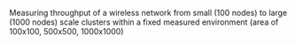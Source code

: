 Measuring throughput of a wireless network from small (100 nodes) to large (1000 nodes) scale clusters within a fixed measured environment (area of 100x100, 500x500, 1000x1000)
